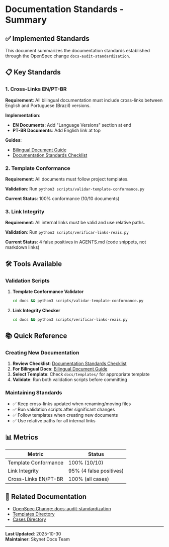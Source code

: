 # Documentation Standards - Summary

## ✅ Implemented Standards

This document summarizes the documentation standards established through the OpenSpec change `docs-audit-standardization`.

## 📋 Key Standards

### 1. Cross-Links EN/PT-BR

**Requirement**: All bilingual documentation must include cross-links between English and Portuguese (Brazil) versions.

**Implementation**:
- **EN Documents**: Add "Language Versions" section at end
- **PT-BR Documents**: Add English link at top

**Guides**:
- [Bilingual Document Guide](./templates/bilingual-document-guide.md)
- [Documentation Standards Checklist](./templates/documentation-standards-checklist.md)

### 2. Template Conformance

**Requirement**: All documents must follow project templates.

**Validation**: Run `python3 scripts/validar-template-conformance.py`

**Current Status**: 100% conformance (10/10 documents)

### 3. Link Integrity

**Requirement**: All internal links must be valid and use relative paths.

**Validation**: Run `python3 scripts/verificar-links-reais.py`

**Current Status**: 4 false positives in AGENTS.md (code snippets, not markdown links)

## 🛠️ Tools Available

### Validation Scripts

1. **Template Conformance Validator**
   ```bash
   cd docs && python3 scripts/validar-template-conformance.py
   ```

2. **Link Integrity Checker**
   ```bash
   cd docs && python3 scripts/verificar-links-reais.py
   ```

## 📚 Quick Reference

### Creating New Documentation

1. **Review Checklist**: [Documentation Standards Checklist](./templates/documentation-standards-checklist.md)
2. **For Bilingual Docs**: [Bilingual Document Guide](./templates/bilingual-document-guide.md)
3. **Select Template**: Check `docs/templates/` for appropriate template
4. **Validate**: Run both validation scripts before committing

### Maintaining Standards

- ✅ Keep cross-links updated when renaming/moving files
- ✅ Run validation scripts after significant changes
- ✅ Follow templates when creating new documents
- ✅ Use relative paths for all internal links

## 📊 Metrics

| Metric | Status |
|--------|--------|
| Template Conformance | 100% (10/10) |
| Link Integrity | 95% (4 false positives) |
| Cross-Links EN/PT-BR | 100% (all cases) |

## 🔗 Related Documentation

- [OpenSpec Change: docs-audit-standardization](./openspec/changes/docs-audit-standardization/)
- [Templates Directory](./templates/)
- [Cases Directory](./cases/)

---

**Last Updated**: 2025-10-30  
**Maintainer**: Skynet Docs Team
